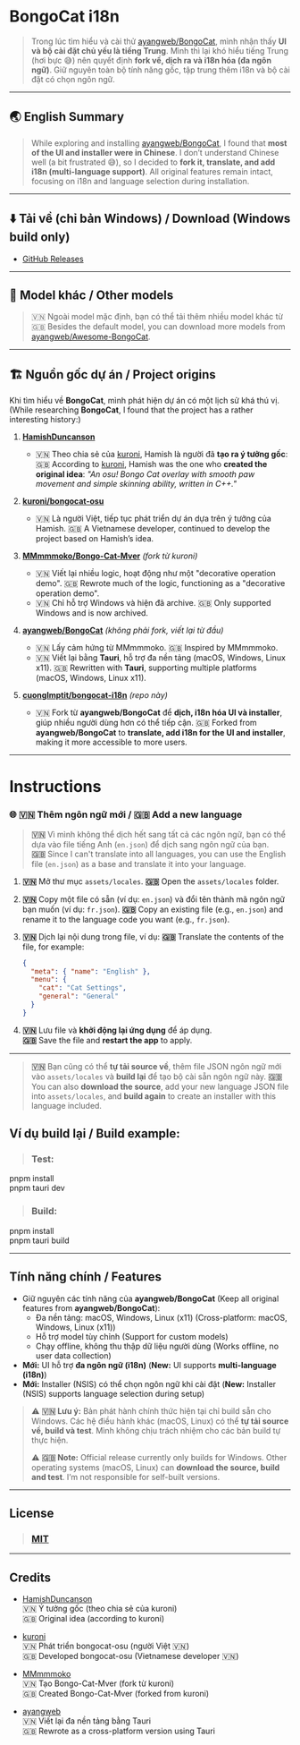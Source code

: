 # BongoCat i18n

> Trong lúc tìm hiểu và cài thử [ayangweb/BongoCat](https://github.com/ayangweb/BongoCat), mình nhận thấy **UI và bộ cài đặt chủ yếu là tiếng Trung**.
> Mình thì lại khó hiểu tiếng Trung (hơi bực 😅) nên quyết định **fork về, dịch ra và i18n hóa (đa ngôn ngữ)**.
> Giữ nguyên toàn bộ tính năng gốc, tập trung thêm i18n và bộ cài đặt có chọn ngôn ngữ.

---

## 🌏 English Summary

> While exploring and installing [ayangweb/BongoCat](https://github.com/ayangweb/BongoCat), I found that **most of the UI and installer were in Chinese**.
> I don’t understand Chinese well (a bit frustrated 😅), so I decided to **fork it, translate, and add i18n (multi-language support)**.
> All original features remain intact, focusing on i18n and language selection during installation.

---

## ⬇️ Tải về (chỉ bản Windows) / Download (Windows build only)

- [GitHub Releases](https://github.com/cuonglmptit/bongocat-i18n/releases)

---

## 🎨 Model khác / Other models

> 🇻🇳 Ngoài model mặc định, bạn có thể tải thêm nhiều model khác từ  
> 🇬🇧 Besides the default model, you can download more models from  
> [ayangweb/Awesome-BongoCat](https://github.com/ayangweb/Awesome-BongoCat).

---
## 🏗 Nguồn gốc dự án / Project origins

Khi tìm hiểu về **BongoCat**, mình phát hiện dự án có một lịch sử khá thú vị.
(While researching **BongoCat**, I found that the project has a rather interesting history:)

1. **[HamishDuncanson](https://github.com/HamishDuncanson)**

   - 🇻🇳 Theo chia sẻ của [kuroni](https://github.com/kuroni), Hamish là người đã **tạo ra ý tưởng gốc**:
     🇬🇧 According to [kuroni](https://github.com/kuroni), Hamish was the one who **created the original idea**:
     _"An osu! Bongo Cat overlay with smooth paw movement and simple skinning ability, written in C++."_

2. **[kuroni/bongocat-osu](https://github.com/kuroni/bongocat-osu)**

   - 🇻🇳 Là người Việt, tiếp tục phát triển dự án dựa trên ý tưởng của Hamish.
     🇬🇧 A Vietnamese developer, continued to develop the project based on Hamish’s idea.

3. **[MMmmmoko/Bongo-Cat-Mver](https://github.com/MMmmmoko/Bongo-Cat-Mver)** _(fork từ kuroni)_

   - 🇻🇳 Viết lại nhiều logic, hoạt động như một "decorative operation demo".
     🇬🇧 Rewrote much of the logic, functioning as a "decorative operation demo".
   - 🇻🇳 Chỉ hỗ trợ Windows và hiện đã archive.
     🇬🇧 Only supported Windows and is now archived.

4. **[ayangweb/BongoCat](https://github.com/ayangweb/BongoCat)** _(không phải fork, viết lại từ đầu)_

   - 🇻🇳 Lấy cảm hứng từ MMmmmoko.
     🇬🇧 Inspired by MMmmmoko.
   - 🇻🇳 Viết lại bằng **Tauri**, hỗ trợ đa nền tảng (macOS, Windows, Linux x11).
     🇬🇧 Rewritten with **Tauri**, supporting multiple platforms (macOS, Windows, Linux x11).

5. **[cuonglmptit/bongocat-i18n](https://github.com/cuonglmptit/bongocat-i18n)** _(repo này)_
   - 🇻🇳 Fork từ **ayangweb/BongoCat** để **dịch, i18n hóa UI và installer**, giúp nhiều người dùng hơn có thể tiếp cận.
     🇬🇧 Forked from **ayangweb/BongoCat** to **translate, add i18n for the UI and installer**, making it more accessible to more users.

---

# Instructions

### 🌐 🇻🇳 Thêm ngôn ngữ mới / 🇬🇧 Add a new language

> **🇻🇳** Vì mình không thể dịch hết sang tất cả các ngôn ngữ, bạn có thể dựa vào file tiếng Anh (`en.json`) để dịch sang ngôn ngữ của bạn.  
> **🇬🇧** Since I can't translate into all languages, you can use the English file (`en.json`) as a base and translate it into your language.

1. **🇻🇳** Mở thư mục `assets/locales`.
   **🇬🇧** Open the `assets/locales` folder.

2. **🇻🇳** Copy một file có sẵn (ví dụ: `en.json`) và đổi tên thành mã ngôn ngữ bạn muốn (ví dụ: `fr.json`).
   **🇬🇧** Copy an existing file (e.g., `en.json`) and rename it to the language code you want (e.g., `fr.json`).

3. **🇻🇳** Dịch lại nội dung trong file, ví dụ:
   **🇬🇧** Translate the contents of the file, for example:

   ```json
   {
     "meta": { "name": "English" },
     "menu": {
       "cat": "Cat Settings",
       "general": "General"
     }
   }
   ```

4. **🇻🇳** Lưu file và **khởi động lại ứng dụng** để áp dụng.  
   **🇬🇧** Save the file and **restart the app** to apply.

---

> **🇻🇳** Bạn cũng có thể **tự tải source về**, thêm file JSON ngôn ngữ mới vào `assets/locales` và **build lại** để tạo bộ cài sẵn ngôn ngữ này.
> **🇬🇧** You can also **download the source**, add your new language JSON file into `assets/locales`, and **build again** to create an installer with this language included.

## Ví dụ build lại / Build example:

>### Test:
pnpm install  
pnpm tauri dev  

>### Build:
pnpm install  
pnpm tauri build  

---

## Tính năng chính / Features

- Giữ nguyên các tính năng của **ayangweb/BongoCat** (Keep all original features from **ayangweb/BongoCat**):
  - Đa nền tảng: macOS, Windows, Linux (x11) (Cross-platform: macOS, Windows, Linux (x11))
  - Hỗ trợ model tùy chỉnh (Support for custom models)
  - Chạy offline, không thu thập dữ liệu người dùng (Works offline, no user data collection)
- **Mới:** UI hỗ trợ **đa ngôn ngữ (i18n)** (**New:** UI supports **multi-language (i18n)**)
- **Mới:** Installer (NSIS) có thể chọn ngôn ngữ khi cài đặt (**New:** Installer (NSIS) supports language selection during setup)

> ⚠️ **🇻🇳 Lưu ý:** Bản phát hành chính thức hiện tại chỉ build sẵn cho Windows. Các hệ điều hành khác (macOS, Linux) có thể **tự tải source về, build và test**. Mình không chịu trách nhiệm cho các bản build tự thực hiện.
> 
> ⚠️ **🇬🇧 Note:** Official release currently only builds for Windows. Other operating systems (macOS, Linux) can **download the source, build and test**. I’m not responsible for self-built versions.

---

## License

>### [MIT](./LICENSE)

---

## Credits

- [HamishDuncanson](https://github.com/HamishDuncanson)  
  🇻🇳 Ý tưởng gốc (theo chia sẻ của kuroni)  
  🇬🇧 Original idea (according to kuroni)

- [kuroni](https://github.com/kuroni)  
  🇻🇳 Phát triển bongocat-osu (người Việt 🇻🇳)  
  🇬🇧 Developed bongocat-osu (Vietnamese developer 🇻🇳)

- [MMmmmoko](https://github.com/MMmmmoko)  
  🇻🇳 Tạo Bongo-Cat-Mver (fork từ kuroni)  
  🇬🇧 Created Bongo-Cat-Mver (forked from kuroni)

- [ayangweb](https://github.com/ayangweb)  
  🇻🇳 Viết lại đa nền tảng bằng Tauri  
  🇬🇧 Rewrote as a cross-platform version using Tauri
